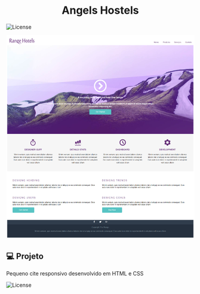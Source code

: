 <h1 align="center">
   Angels Hostels
</h1
   
<p align="center">
  <img alt="License" src="https://img.shields.io/apm/l/LISENCE.md?color=000000&label=lisence&logo=licence.md&logoColor=612674&style=plastic">
</p>

![](images/127.0.0.1_5500_project-responsive_index.html.png)

## 💻 Projeto

Pequeno cite responsivo desenvolvido em HTML e CSS

<img alt="License" src="https://img.shields.io/static/v1?label=license&message=MIT&color=612674&labelColor=000000">
